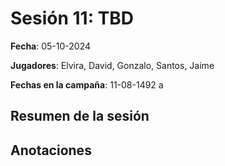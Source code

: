 # Sesión 11: TBD

**Fecha**: 05-10-2024

**Jugadores**: Elvira, David, Gonzalo, Santos, Jaime

**Fechas en la campaña**: 11-08-1492 a

## Resumen de la sesión



## Anotaciones

